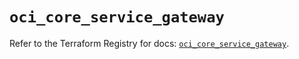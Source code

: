 # `oci_core_service_gateway`

Refer to the Terraform Registry for docs: [`oci_core_service_gateway`](https://registry.terraform.io/providers/hashicorp/oci/7.19.0/docs/resources/core_service_gateway).
